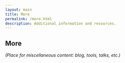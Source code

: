 ```yaml
---
layout: main
title: More
permalink: /more.html
description: Additional information and resources.
---
```


## More

*(Place for miscellaneous content: blog, tools, talks, etc.)*
